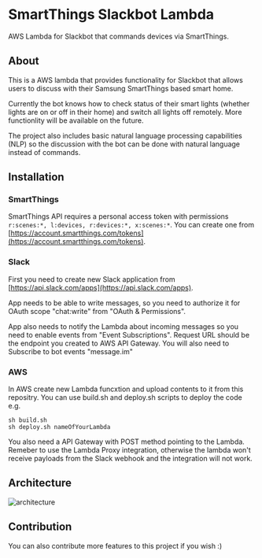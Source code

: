 # SmartThings Slackbot Lambda

AWS Lambda for Slackbot that commands devices via SmartThings.

## About 

This is a AWS lambda that provides functionality for Slackbot that allows users to discuss with their Samsung SmartThings based smart home.

Currently the bot knows how to check status of their smart lights (whether lights are on or off in their home) and switch all lights off remotely. More functionlity will be available on the future. 

The project also includes basic natural language processing capabilities (NLP) so the discussion with the bot can be done with natural language instead of commands.

## Installation

### SmartThings

SmartThings API requires a personal access token with permissions `r:scenes:*, l:devices, r:devices:*, x:scenes:*`. You can create one from [https://account.smartthings.com/tokens](https://account.smartthings.com/tokens).

### Slack

First you need to create new Slack application from [https://api.slack.com/apps](https://api.slack.com/apps). 

App needs to be able to write messages, so you need to authorize it for OAuth scope "chat:write" from "OAuth & Permissions". 

App also needs to notify the Lambda about incoming messages so you need to enable events from "Event Subscriptions". Request URL should be the endpoint you created to AWS API Gateway. You will also need to Subscribe to bot events "message.im"

### AWS

In AWS create new Lambda funcxtion and upload contents to it from this repositry. You can use build.sh and deploy.sh scripts to deploy the code e.g.

    sh build.sh
    sh deploy.sh nameOfYourLambda
    
You also need a API Gateway with POST method pointing to the Lambda. Remeber to use the Lambda Proxy integration, otherwise the lambda won't receive payloads from the Slack webhook and the integration will not work.

## Architecture

![architecture](https://lucid.app/publicSegments/view/32d706aa-c4de-47e8-92e1-e8a1ba557080/image.png "architecture")

## Contribution

You can also contribute more features to this project if you wish :)
